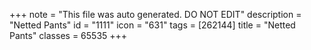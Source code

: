 +++
note = "This file was auto generated. DO NOT EDIT"
description = "Netted Pants"
id = "1111"
icon = "631"
tags = [262144]
title = "Netted Pants"
classes = 65535
+++
